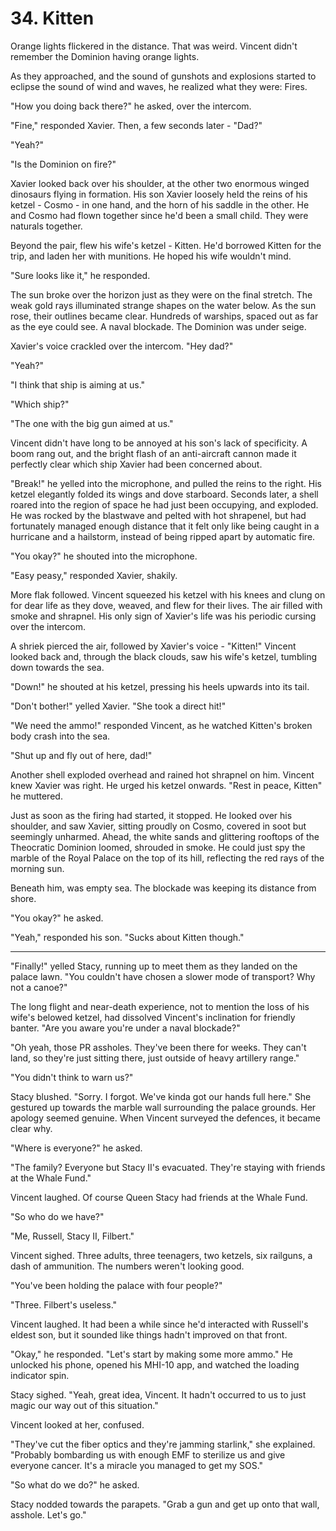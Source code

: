 # 34. Kitten

Orange lights flickered in the distance. That was weird. Vincent didn't remember the Dominion having orange lights.

As they approached, and the sound of gunshots and explosions started to eclipse the sound of wind and waves, he realized what they were: Fires.

"How you doing back there?" he asked, over the intercom.

"Fine," responded Xavier. Then, a few seconds later - "Dad?"

"Yeah?"

"Is the Dominion on fire?"

Xavier looked back over his shoulder, at the other two enormous winged dinosaurs flying in formation. His son Xavier loosely held the reins of his ketzel - Cosmo - in one hand, and the horn of his saddle in the other. He and Cosmo had flown together since he'd been a small child. They were naturals together.

Beyond the pair, flew his wife's ketzel - Kitten. He'd borrowed Kitten for the trip, and laden her with munitions. He hoped his wife wouldn't mind.

"Sure looks like it," he responded.

The sun broke over the horizon just as they were on the final stretch. The weak gold rays illuminated strange shapes on the water below. As the sun rose, their outlines became clear. Hundreds of warships, spaced out as far as the eye could see. A naval blockade. The Dominion was under seige.

Xavier's voice crackled over the intercom. "Hey dad?" 

"Yeah?"

"I think that ship is aiming at us."

"Which ship?"

"The one with the big gun aimed at us."

Vincent didn't have long to be annoyed at his son's lack of specificity. A boom rang out, and the bright flash of an anti-aircraft cannon made it perfectly clear which ship Xavier had been concerned about.

"Break!" he yelled into the microphone, and pulled the reins to the right. His ketzel elegantly folded its wings and dove starboard. Seconds later, a shell roared into the region of space he had just been occupying, and exploded. He was rocked by the blastwave and pelted with hot shrapenel, but had fortunately managed enough distance that it felt only like being caught in a hurricane and a hailstorm, instead of being ripped apart by automatic fire.

"You okay?" he shouted into the microphone.

"Easy peasy," responded Xavier, shakily.

More flak followed. Vincent squeezed his ketzel with his knees and clung on for dear life as they dove, weaved, and flew for their lives. The air filled with smoke and shrapnel. His only sign of Xavier's life was his periodic cursing over the intercom.

A shriek pierced the air, followed by Xavier's voice - "Kitten!" Vincent looked back and, through the black clouds, saw his wife's ketzel, tumbling down towards the sea.

"Down!" he shouted at his ketzel, pressing his heels upwards into its tail.

"Don't bother!" yelled Xavier. "She took a direct hit!"

"We need the ammo!" responded Vincent, as he watched Kitten's broken body crash into the sea.

"Shut up and fly out of here, dad!"

Another shell exploded overhead and rained hot shrapnel on him. Vincent knew Xavier was right. He urged his ketzel onwards. "Rest in peace, Kitten" he muttered.

Just as soon as the firing had started, it stopped. He looked over his shoulder, and saw Xavier, sitting proudly on Cosmo, covered in soot but seemingly unharmed. Ahead, the white sands and glittering rooftops of the Theocratic Dominion loomed, shrouded in smoke. He could just spy the marble of the Royal Palace on the top of its hill, reflecting the red rays of the morning sun.

Beneath him, was empty sea. The blockade was keeping its distance from shore.

"You okay?" he asked.

"Yeah," responded his son. "Sucks about Kitten though."

******

"Finally!" yelled Stacy, running up to meet them as they landed on the palace lawn. "You couldn't have chosen a slower mode of transport? Why not a canoe?"

The long flight and near-death experience, not to mention the loss of his wife's belowed ketzel, had dissolved Vincent's inclination for friendly banter. "Are you aware you're under a naval blockade?"

"Oh yeah, those PR assholes. They've been there for weeks. They can't land, so they're just sitting there, just outside of heavy artillery range."

"You didn't think to warn us?"

Stacy blushed. "Sorry. I forgot. We've kinda got our hands full here." She gestured up towards the marble wall surrounding the palace grounds. Her apology seemed genuine. When Vincent surveyed the defences, it became clear why.

"Where is everyone?" he asked.

"The family? Everyone but Stacy II's evacuated. They're staying with friends at the Whale Fund."

Vincent laughed. Of course Queen Stacy had friends at the Whale Fund.

"So who do we have?"

"Me, Russell, Stacy II, Filbert."

Vincent sighed. Three adults, three teenagers, two ketzels, six railguns, a dash of ammunition. The numbers weren't looking good.

"You've been holding the palace with four people?"

"Three. Filbert's useless."

Vincent laughed. It had been a while since he'd interacted with Russell's eldest son, but it sounded like things hadn't improved on that front.

"Okay," he responded. "Let's start by making some more ammo." He unlocked his phone, opened his MHI-10 app, and watched the loading indicator spin.

Stacy sighed. "Yeah, great idea, Vincent. It hadn't occurred to us to just magic our way out of this situation."

Vincent looked at her, confused.

"They've cut the fiber optics and they're jamming starlink," she explained. "Probably bombarding us with enough EMF to sterilize us and give everyone cancer. It's a miracle you managed to get my SOS."

"So what do we do?" he asked.

Stacy nodded towards the parapets. "Grab a gun and get up onto that wall, asshole. Let's go."
